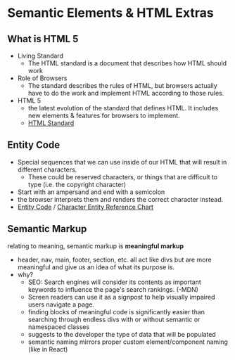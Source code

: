 # Semantic Elements & HTML Extras
## What is HTML 5
- Living Standard 
  - The HTML standard is a document that describes how HTML should work
- Role of Browsers
  - The standard describes the rules of HTML, but browsers actually have to do the work and implement HTML according to those rules.
- HTML 5
  - the latest evolution of the standard that defines HTML. It includes new elements & features for browsers to implement.
  - [HTML Standard](https://html.spec.whatwg.org/#is-this-html5?)
  
## Entity Code
- Special sequences that we can use inside of our HTML that will result in different characters. 
  - These could be reserved characters, or things that are difficult to type (i.e. the copyright character)
- Start with an ampersand and end with a semicolon
- the browser interprets them and renders the correct character instead.
- [Entity Code](https://entitycode.com/) / [Character Entity Reference Chart](https://dev.w3.org/html5/html-author/charref)

## Semantic Markup
relating to meaning, semantic markup is __meaningful markup__
- header, nav, main, footer, section, etc. all act like divs but are more meaningful and give us an idea of what its purpose is.
- why?
  - SEO: Search engines will consider its contents as important keywords to influence the page's search rankings. (-MDN)
  - Screen readers can use it as a signpost to help visually impaired users navigate a page.
  - finding blocks of meaningful code is significantly easier than searching through endless divs with or without semantic or namespaced classes
  - suggests to the developer the type of data that will be populated
  - semantic naming mirrors proper custom element/component naming (like in React)
 

